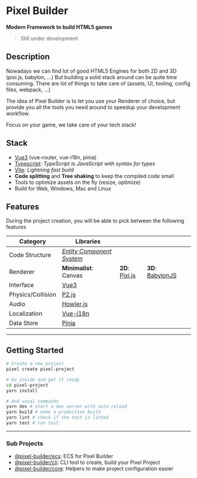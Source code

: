 # Pixel Builder
**Modern Framework to build HTML5 games**

> Still under development

## Description
Nowadays we can find lot of good HTML5 Engines for both 2D and 3D (pixi.js, babylon, ...)
But building a solid stack around can be quite time consuming. There are lot of things to take care of (assets, UI, tooling, config files, webpack, ...)

The idea of Pixel Builder is to let you use your Renderer of choice, but provide you all the tools you need around to speedup your development workflow.

Focus on your game, we take care of your tech stack!

## Stack
* [Vue3](https://vuejs.org/) (vue-router, vue-i18n, pinia)
* [Typescript](https://www.typescriptlang.org/): *TypeScript is JavaScript with syntax for types*
* [Vite](https://vitejs.dev/): *Lightning fast build*
* **Code splitting** and **Tree shaking** to keep the compiled code small
* Tools to optimize assets on the fly (resize, optimize)
* Build for Web, Windows, Mac and Linux

## Features

During the project creation, you will be able to pick between the following features

| Category | Libraries  |   |   |   |
|---|---|---|---|---|
| Code Structure | [*Entity Component System*](./libs/ecs/README.md) |
| Renderer | **Minimalist**: Canvas | **2D**: [Pixi.js](https://pixijs.com/) | **3D**: [BabylonJS](https://www.babylonjs.com/) | 
| Interface | [Vue3](https://vuejs.org/)
| Physics/Collision | [P2.js](https://github.com/schteppe/p2.js/) |
| Audio | [Howler.js](https://howlerjs.com/) |
| Localization | [Vue-i18n](https://kazupon.github.io/vue-i18n/)
| Data Store | [Pinia](https://pinia.vuejs.org/)

---

## Getting Started

```sh
# Create a new project
pixel create pixel-project

# Go inside and get it ready
cd pixel-project
yarn install

# And usual commands
yarn dev # start a dev server with auto-reload
yarn build # make a production build
yarn lint # check if the test is linted
yarn test # run test
```

---

### Sub Projects
- [@pixel-builder/ecs](./libs/ecs/README.md): ECS for Pixel Builder
- [@pixel-builder/cli](./libs/cli/): CLI tool to create, build your Pixel Project
- [@pixel-builder/core](./libs/core/): Helpers to make project configuration easier